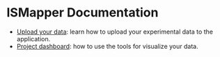 # ISMapper Documentation


- [Upload your data](./upload.md): learn how to upload your experimental data to the application.
- [Project dashboard](./dashboard.md): how to use the tools for visualize your data.
